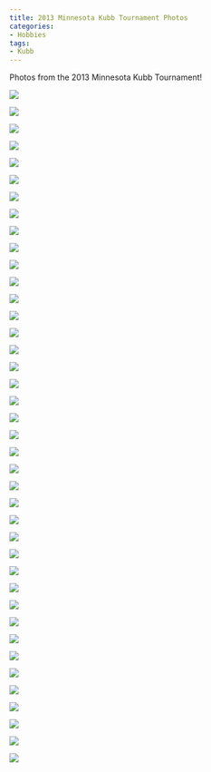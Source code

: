 ```yaml
---
title: 2013 Minnesota Kubb Tournament Photos
categories:
- Hobbies
tags:
- Kubb
---
```


Photos from the 2013 Minnesota Kubb Tournament!



  
   ![](/assets/posts/2013/20130202-091521-14684.jpg)
  

  
   ![](/assets/posts/2013/20130202-091815-14687.jpg)
  

  
   ![](/assets/posts/2013/20130202-091840-14691.jpg)
  

  
   ![](/assets/posts/2013/20130202-091951-14694.jpg)
  

  
   ![](/assets/posts/2013/20130202-092041-14695.jpg)
  

  
   ![](/assets/posts/2013/20130202-092111-14700.jpg)
  

  
   ![](/assets/posts/2013/20130202-092339-14701.jpg)
  

  
   ![](/assets/posts/2013/20130202-092412-14705.jpg)
  

  
   ![](/assets/posts/2013/20130202-092447-14707.jpg)
  

  
   ![](/assets/posts/2013/20130202-092546-14710.jpg)
  

  
   ![](/assets/posts/2013/20130202-092725-14715.jpg)
  

  
   ![](/assets/posts/2013/20130202-093042-14717.jpg)
  

  
   ![](/assets/posts/2013/20130202-093113-14722.jpg)
  

  
   ![](/assets/posts/2013/20130202-094422-14724.jpg)
  

  
   ![](/assets/posts/2013/20130202-094454-14731.jpg)
  

  
   ![](/assets/posts/2013/20130202-094621-14736.jpg)
  

  
   ![](/assets/posts/2013/20130202-094710-14740.jpg)
  

  
   ![](/assets/posts/2013/20130202-094820-14746.jpg)
  

  
   ![](/assets/posts/2013/20130202-094825-14749.jpg)
  

  
   ![](/assets/posts/2013/20130202-094837-14751.jpg)
  

  
   ![](/assets/posts/2013/20130202-094919-14760.jpg)
  

  
   ![](/assets/posts/2013/20130202-095112-14765.jpg)
  

  
   ![](/assets/posts/2013/20130202-095124-14768.jpg)
  

  
   ![](/assets/posts/2013/20130202-095158-14776.jpg)
  

  
   ![](/assets/posts/2013/20130202-095227-14781.jpg)
  

  
   ![](/assets/posts/2013/20130202-095323-14788.jpg)
  

  
   ![](/assets/posts/2013/20130202-095436-14794.jpg)
  

  
   ![](/assets/posts/2013/20130202-100003-14796.jpg)
  

  
   ![](/assets/posts/2013/20130202-103923-14800.jpg)
  

  
   ![](/assets/posts/2013/20130202-104009-14805.jpg)
  

  
   ![](/assets/posts/2013/20130202-104203-14810.jpg)
  

  
   ![](/assets/posts/2013/20130202-121438-14816.jpg)
  

  
   ![](/assets/posts/2013/IMG_8710.jpg)
  

  
   ![](/assets/posts/2013/IMG_8711.jpg)
  

  
   ![](/assets/posts/2013/IMG_8724.jpg)
  

  
   ![](/assets/posts/2013/IMG_8729.jpg)
  

  
   ![](/assets/posts/2013/IMG_8731.jpg)
  

  
   ![](/assets/posts/2013/IMG_8733.jpg)
  

  
   ![](/assets/posts/2013/IMG_8735.jpg)
  

  
   ![](/assets/posts/2013/IMG_8737.jpg)
  


